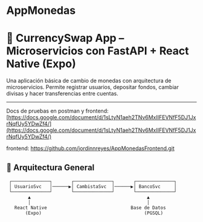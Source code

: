 # AppMonedas
# 💱 CurrencySwap App – Microservicios con FastAPI + React Native (Expo)

Una aplicación básica de cambio de monedas con arquitectura de microservicios. Permite registrar usuarios, depositar fondos, cambiar divisas y hacer transferencias entre cuentas.

---

Docs de pruebas en postman y frontend:
[https://docs.google.com/document/d/1sLtyN1aeh2TNv6MxIIFEVNfF5DJ1JxrNqfUy5YDwZf4/](https://docs.google.com/document/d/1sLtyN1aeh2TNv6MxIIFEVNfF5DJ1JxrNqfUy5YDwZf4/)

frontend:
https://github.com/jordinnreyes/AppMonedasFrontend.git

## 🧱 Arquitectura General

```plaintext
 ┌──────────────┐       ┌──────────────┐       ┌──────────────┐
 │ UsuarioSvc   │──────▶│ CambistaSvc  │──────▶│ BancoSvc     │
 └──────────────┘       └──────────────┘       └──────────────┘
        ▲                                           ▲
        │                                           │
   React Native                               Base de Datos
       (Expo)                                      (PGSQL)


